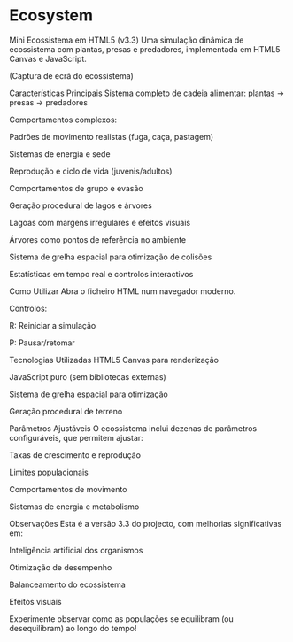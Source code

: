 # Ecosystem

Mini Ecossistema em HTML5 (v3.3)
Uma simulação dinâmica de ecossistema com plantas, presas e predadores, implementada em HTML5 Canvas e JavaScript.

(Captura de ecrã do ecossistema)

Características Principais
Sistema completo de cadeia alimentar: plantas → presas → predadores

Comportamentos complexos:

Padrões de movimento realistas (fuga, caça, pastagem)

Sistemas de energia e sede

Reprodução e ciclo de vida (juvenis/adultos)

Comportamentos de grupo e evasão

Geração procedural de lagos e árvores

Lagoas com margens irregulares e efeitos visuais

Árvores como pontos de referência no ambiente

Sistema de grelha espacial para otimização de colisões

Estatísticas em tempo real e controlos interactivos

Como Utilizar
Abra o ficheiro HTML num navegador moderno.

Controlos:

R: Reiniciar a simulação

P: Pausar/retomar

Tecnologias Utilizadas
HTML5 Canvas para renderização

JavaScript puro (sem bibliotecas externas)

Sistema de grelha espacial para otimização

Geração procedural de terreno

Parâmetros Ajustáveis
O ecossistema inclui dezenas de parâmetros configuráveis, que permitem ajustar:

Taxas de crescimento e reprodução

Limites populacionais

Comportamentos de movimento

Sistemas de energia e metabolismo

Observações
Esta é a versão 3.3 do projecto, com melhorias significativas em:

Inteligência artificial dos organismos

Otimização de desempenho

Balanceamento do ecossistema

Efeitos visuais

Experimente observar como as populações se equilibram (ou desequilibram) ao longo do tempo!
